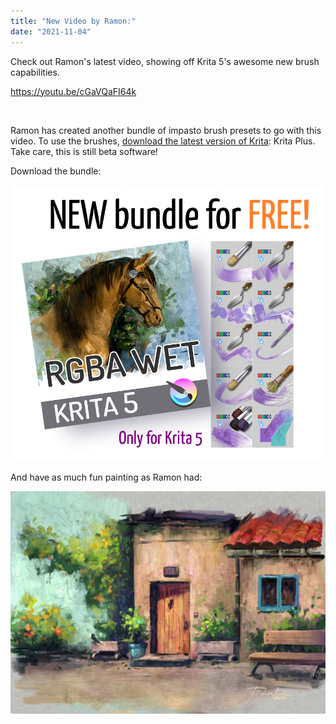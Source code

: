 ```yaml
---
title: "New Video by Ramon:"
date: "2021-11-04"
---
```


Check out Ramon's latest video, showing off Krita 5's awesome new brush capabilities.

https://youtu.be/cGaVQaFI64k

 

Ramon has created another bundle of impasto brush presets to go with this video. To use the brushes, [download the latest version of Krita](https://krita.org/en/download/krita-desktop/): Krita Plus. Take care, this is still beta software!

Download the bundle:

[![A new bundle for Krita 5](../images/promo-RGBA-wet.png)](https://files.kde.org/krita/extras/RGBA-WET.bundle)

And have as much fun painting as Ramon had:

[![A painting done with the new brushes](../images/Old-House-3-1024x724.jpg)](../images/Old-House-3-scaled.jpg)
